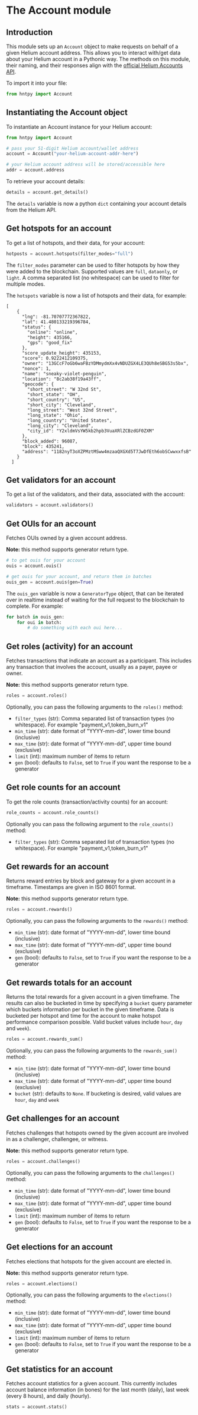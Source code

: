 # The Account module

## Introduction

This module sets up an `Account` object to make requests on behalf of a given Helium account address. This allows you to interact with/get data about your Helium account in a Pythonic way. The methods on this module, their naming, and their responses align with the [official Helium Accounts API](https://docs.helium.com/api/blockchain/accounts).

To import it into your file:

```python
from hntpy import Account
```

## Instantiating the Account object

To instantiate an Account instance for your Helium account:

```python
from hntpy import Account

# pass your 51-digit Helium account/wallet address
account = Account("your-helium-account-addr-here")

# your Helium account address will be stored/accessible here
addr = account.address
```

To retrieve your account details:

```python
details = account.get_details()
```

The `details` variable is now a python `dict` containing your account details from the Helium API.

## Get hotspots for an account

To get a list of hotspots, and their data, for your account:

```python
hotposts = account.hotspots(filter_modes="full")
```

The `filter_modes` parameter can be used to filter hotspots by how they were added to the blockchain. Supported values are `full`, `dataonly`, or `light`. A comma separated list (no whitespace) can be used to filter for multiple modes.

The `hotspots` variable is now a list of hotspots and their data, for example:

```
[
    {
      "lng": -81.70707772367822,
      "lat": 41.480133219396784,
      "status": {
        "online": "online",
        "height": 435166,
        "gps": "good_fix"
      },
      "score_update_height": 435153,
      "score": 0.9222412109375,
      "owner": "13GCcF7oGb6waFBzYDMmydmXx4vNDUZGX4LE3QUh8eSBG53s5bx",
      "nonce": 1,
      "name": "sneaky-violet-penguin",
      "location": "8c2ab38f19a43ff",
      "geocode": {
        "short_street": "W 32nd St",
        "short_state": "OH",
        "short_country": "US",
        "short_city": "Cleveland",
        "long_street": "West 32nd Street",
        "long_state": "Ohio",
        "long_country": "United States",
        "long_city": "Cleveland",
        "city_id": "Y2xldmVsYW5kb2hpb3VuaXRlZCBzdGF0ZXM"
      },
      "block_added": 96087,
      "block": 435241,
      "address": "1182nyT3oXZPMztMSww4mzaaQXGXd5T7JwDfEth6obSCwwxxfsB"
    }
  ]
```

## Get validators for an account

To get a list of the validators, and their data, associated with the account:

```python
validators = account.validators()
```

## Get OUIs for an account

Fetches OUIs owned by a given account address.

**Note:** this method supports generator return type.

```python
# to get ouis for your account
ouis = account.ouis()

# get ouis for your account, and return them in batches
ouis_gen = account.ouis(gen=True)
```

The `ouis_gen` variable is now a `GeneratorType` object, that can be iterated over in realtime instead of waiting for the full request to the blockchain to complete. For example:

```python
for batch in ouis_gen:
    for oui in batch:
        # do something with each oui here...
```

## Get roles (activity) for an account

Fetches transactions that indicate an account as a participant. This includes any transaction that involves the account, usually as a payer, payee or owner.

**Note:** this method supports generator return type.

```python
roles = account.roles()
```

Optionally, you can pass the following arguments to the `roles()` method:

- `filter_types` (str): Comma separated list of transaction types (no whitespace). For example "payment_v1,token_burn_v1"
- `min_time` (str): date format of "YYYY-mm-dd", lower time bound (inclusive)
- `max_time` (str): date format of "YYYY-mm-dd", upper time bound (exclusive)
- `limit` (int): maximum number of items to return
- `gen` (bool): defaults to `False`, set to `True` if you want the response to be a generator

## Get role counts for an account

To get the role counts (transaction/activity counts) for an account:

```python
role_counts = account.role_counts()
```

Optionally you can pass the following argument to the `role_counts()` method:

- `filter_types` (str): Comma separated list of transaction types (no whitespace). For example "payment_v1,token_burn_v1"

## Get rewards for an account

Returns reward entries by block and gateway for a given account in a timeframe. Timestamps are given in ISO 8601 format.

**Note:** this method supports generator return type.

```python
roles = account.rewards()
```

Optionally, you can pass the following arguments to the `rewards()` method:

- `min_time` (str): date format of "YYYY-mm-dd", lower time bound (inclusive)
- `max_time` (str): date format of "YYYY-mm-dd", upper time bound (exclusive)
- `gen` (bool): defaults to `False`, set to `True` if you want the response to be a generator

## Get rewards totals for an account

Returns the total rewards for a given account in a given timeframe. The results can also be bucketed in time by specifying a `bucket` query parameter which buckets information per bucket in the given timeframe. Data is bucketed per hotspot and time for the account to make hotspot performance comparison possible. Valid bucket values include `hour`, `day` and `week`).

```python
roles = account.rewards_sum()
```

Optionally, you can pass the following arguments to the `rewards_sum()` method:

- `min_time` (str): date format of "YYYY-mm-dd", lower time bound (inclusive)
- `max_time` (str): date format of "YYYY-mm-dd", upper time bound (exclusive)
- `bucket` (str): defaults to `None`. If bucketing is desired, valid values are `hour`, `day` and `week`

## Get challenges for an account

Fetches challenges that hotspots owned by the given account are involved in as a challenger, challengee, or witness.

**Note:** this method supports generator return type.

```python
roles = account.challenges()
```

Optionally, you can pass the following arguments to the `challenges()` method:

- `min_time` (str): date format of "YYYY-mm-dd", lower time bound (inclusive)
- `max_time` (str): date format of "YYYY-mm-dd", upper time bound (exclusive)
- `limit` (int): maximum number of items to return
- `gen` (bool): defaults to `False`, set to `True` if you want the response to be a generator

## Get elections for an account

Fetches elections that hotspots for the given account are elected in.

**Note:** this method supports generator return type.

```python
roles = account.elections()
```

Optionally, you can pass the following arguments to the `elections()` method:

- `min_time` (str): date format of "YYYY-mm-dd", lower time bound (inclusive)
- `max_time` (str): date format of "YYYY-mm-dd", upper time bound (exclusive)
- `limit` (int): maximum number of items to return
- `gen` (bool): defaults to `False`, set to `True` if you want the response to be a generator

## Get statistics for an account

Fetches account statistics for a given account. This currently includes account balance information (in bones) for the last month (daily), last week (every 8 hours), and daily (hourly).

```python
stats = account.stats()
```
